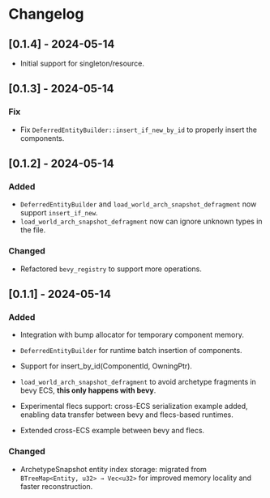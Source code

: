 # Changelog

## [0.1.4] - 2024-05-14
- Initial support for singleton/resource.

## [0.1.3] - 2024-05-14

### Fix
- Fix `DeferredEntityBuilder::insert_if_new_by_id` to properly insert the components.

## [0.1.2] - 2024-05-14

### Added
- `DeferredEntityBuilder` and `load_world_arch_snapshot_defragment` now support `insert_if_new`.
- `load_world_arch_snapshot_defragment` now can ignore unknown types in the file.
### Changed
-   Refactored `bevy_registry` to support more operations.


## [0.1.1] - 2024-05-14

### Added
- Integration with bump allocator for temporary component memory.
- `DeferredEntityBuilder` for runtime batch insertion of components.
- Support for insert_by_id(ComponentId, OwningPtr).
- `load_world_arch_snapshot_defragment` to avoid archetype fragments in bevy ECS, **this only happens with bevy**.
- Experimental flecs support: cross-ECS serialization example added, enabling data transfer between bevy and flecs-based runtimes.

- Extended cross-ECS example between bevy and flecs.
### Changed
-   ArchetypeSnapshot entity index storage: migrated from `BTreeMap<Entity, u32> → Vec<u32>` for improved memory locality and faster reconstruction.